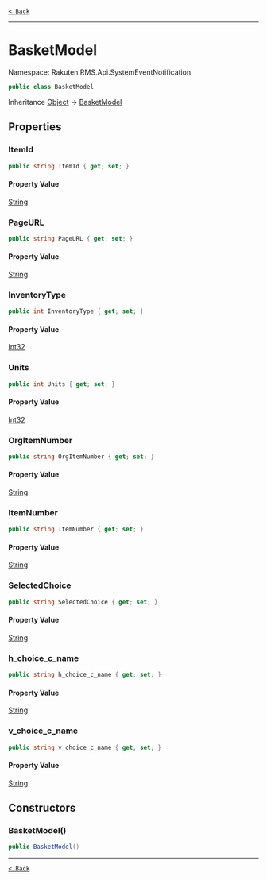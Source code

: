 [`< Back`](./)

---

# BasketModel

Namespace: Rakuten.RMS.Api.SystemEventNotification

```csharp
public class BasketModel
```

Inheritance [Object](https://docs.microsoft.com/en-us/dotnet/api/system.object) → [BasketModel](./rakuten.rms.api.systemeventnotification.basketmodel)

## Properties

### **ItemId**

```csharp
public string ItemId { get; set; }
```

#### Property Value

[String](https://docs.microsoft.com/en-us/dotnet/api/system.string)<br>

### **PageURL**

```csharp
public string PageURL { get; set; }
```

#### Property Value

[String](https://docs.microsoft.com/en-us/dotnet/api/system.string)<br>

### **InventoryType**

```csharp
public int InventoryType { get; set; }
```

#### Property Value

[Int32](https://docs.microsoft.com/en-us/dotnet/api/system.int32)<br>

### **Units**

```csharp
public int Units { get; set; }
```

#### Property Value

[Int32](https://docs.microsoft.com/en-us/dotnet/api/system.int32)<br>

### **OrgItemNumber**

```csharp
public string OrgItemNumber { get; set; }
```

#### Property Value

[String](https://docs.microsoft.com/en-us/dotnet/api/system.string)<br>

### **ItemNumber**

```csharp
public string ItemNumber { get; set; }
```

#### Property Value

[String](https://docs.microsoft.com/en-us/dotnet/api/system.string)<br>

### **SelectedChoice**

```csharp
public string SelectedChoice { get; set; }
```

#### Property Value

[String](https://docs.microsoft.com/en-us/dotnet/api/system.string)<br>

### **h_choice_c_name**

```csharp
public string h_choice_c_name { get; set; }
```

#### Property Value

[String](https://docs.microsoft.com/en-us/dotnet/api/system.string)<br>

### **v_choice_c_name**

```csharp
public string v_choice_c_name { get; set; }
```

#### Property Value

[String](https://docs.microsoft.com/en-us/dotnet/api/system.string)<br>

## Constructors

### **BasketModel()**

```csharp
public BasketModel()
```

---

[`< Back`](./)
